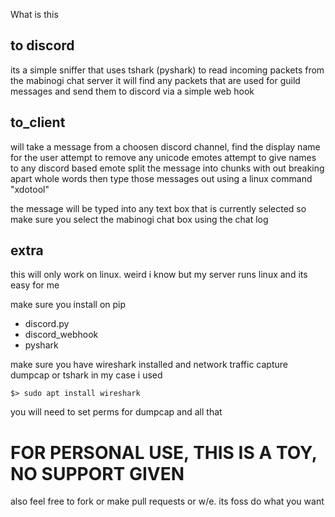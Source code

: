 What is this


## to discord
its a simple sniffer that uses tshark (pyshark) to read incoming packets from the mabinogi chat server
it will find any packets that are used for guild messages and send them to discord via a simple web hook

## to_client
will take a message from a choosen discord channel, find the display name for the user
attempt to remove any unicode emotes
attempt to give names to any discord based emote
split the message into chunks with out breaking apart whole words
then type those messages out using a linux command "xdotool"


the message will be typed into any text box that is currently selected so make sure you select the mabinogi chat box using the chat log


## extra

this will only work on linux. weird i know but my server runs linux and its easy for me

make sure you install on pip
- discord.py
- discord_webhook
- pyshark

make sure you have wireshark installed and network traffic capture dumpcap or tshark
in my case i used

```$> sudo apt install wireshark```

you will need to set perms for dumpcap and all that


# FOR PERSONAL USE, THIS IS A TOY, NO SUPPORT GIVEN

also feel free to fork or make pull requests or w/e. 
its foss do what you want
